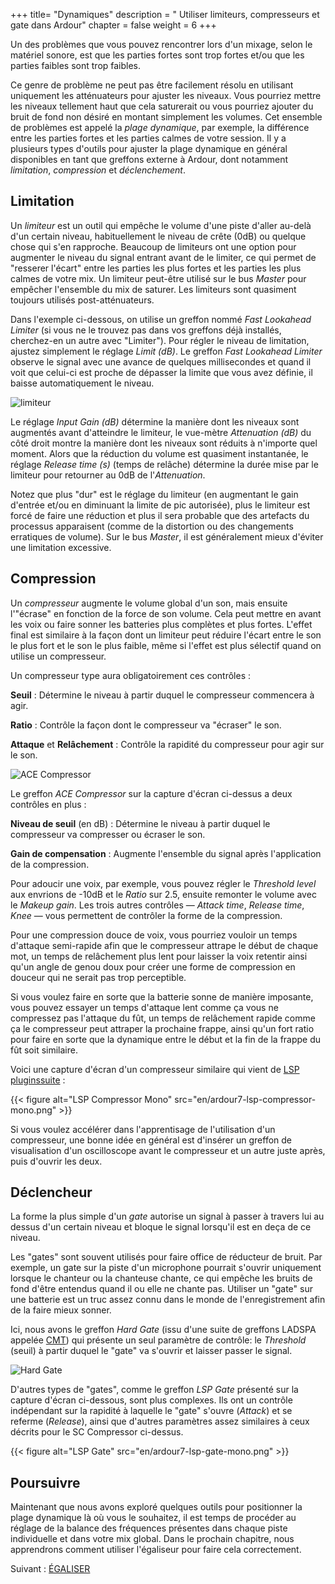 +++
title= "Dynamiques"
description = " Utiliser limiteurs, compresseurs et gate dans Ardour"
chapter = false
weight = 6
+++

Un des problèmes que vous pouvez rencontrer lors d'un mixage, selon le matériel sonore, est que les parties fortes sont trop fortes et/ou que les parties faibles sont trop faibles.     

Ce genre de problème ne peut pas être facilement résolu en utilisant uniquement les atténuateurs pour ajuster les niveaux.
Vous pourriez mettre les niveaux tellement haut que cela saturerait ou vous pourriez ajouter du bruit de fond non désiré en montant simplement les volumes.
Cet ensemble de problèmes est appelé la _plage dynamique_, par exemple, la différence entre les parties fortes et les parties calmes de votre session.
Il y a plusieurs types d'outils pour ajuster la plage dynamique en général disponibles en tant que greffons externe à Ardour, dont notamment _limitation_, _compression_ et _déclenchement_.   

## Limitation

Un _limiteur_ est un outil qui empêche le volume d'une piste d'aller au-delà d'un certain niveau, habituellement le niveau de crête (0dB) ou quelque chose qui s'en rapproche. Beaucoup de limiteurs ont une option pour augmenter le niveau du signal entrant avant de le limiter, ce qui permet de "resserer l'écart" entre les parties les plus fortes et les parties les plus calmes de votre mix. 
Un limiteur peut-être utilisé sur le bus _Master_ pour empêcher l'ensemble du mix de saturer. Les limiteurs sont quasiment toujours utilisés post-atténuateurs.

Dans l'exemple ci-dessous, on utilise un greffon nommé _Fast Lookahead Limiter_ (si vous ne le trouvez pas dans vos greffons déjà installés, cherchez-en un autre avec "Limiter"). Pour régler le niveau de limitation, ajustez simplement le réglage _Limit (dB)_.
Le greffon _Fast Lookahead Limiter_ observe le signal avec une avance de quelques millisecondes et quand il voit que celui-ci est proche de dépasser la limite que vous avez définie, il baisse automatiquement le niveau.

![limiteur](en/ardour7-fast-lookahead-lmiter.png?width=500)

Le réglage _Input Gain (dB)_ détermine la manière dont les niveaux sont augmentés avant d'atteindre le limiteur, le vue-mètre _Attenuation (dB)_ du côté droit montre la manière dont les niveaux sont réduits à n'importe quel moment.
Alors que la réduction du volume est quasiment instantanée, le réglage _Release time (s)_ (temps de relâche) détermine la durée mise par le limiteur pour retourner au 0dB de l'_Attenuation_.

Notez que plus "dur" est le réglage du limiteur (en augmentant le gain d'entrée et/ou en diminuant la limite de pic autorisée), plus le limiteur est forcé de faire une réduction et plus il sera probable que des artefacts du processus apparaisent (comme de la distortion ou des changements erratiques de volume).
Sur le bus _Master_, il est généralement mieux d'éviter une limitation excessive.  

## Compression

Un _compresseur_ augmente le volume global d'un son, mais ensuite l'"écrase" en fonction de la force de son volume. Cela peut mettre en avant les voix ou faire sonner les batteries plus complètes et plus fortes. L'effet final est similaire à la façon dont un limiteur peut réduire l'écart entre le son le plus fort et le son le plus faible, même si l'effet est plus sélectif quand on utilise un compresseur.

Un compresseur type aura obligatoirement ces contrôles :

**Seuil**
: Détermine le niveau à partir duquel le compresseur commencera à agir.


**Ratio**
: Contrôle la façon dont le compresseur va "écraser" le son.

**Attaque** et **Relâchement**
: Contrôle la rapidité du compresseur pour agir sur le son.

![ACE Compressor](en/ardour7-ace-compressor.png?width=450)

Le greffon _ACE Compressor_ sur la capture d'écran ci-dessus a deux contrôles en plus :

**Niveau de seuil** (en dB)
: Détermine le niveau à partir duquel le compresseur va compresser ou écraser le son.

**Gain de compensation**
: Augmente l'ensemble du signal après l'application de la compression.

Pour adoucir une voix, par exemple, vous pouvez régler le _Threshold level_ aux envrions de -10dB et le _Ratio_ sur 2.5, ensuite remonter le volume avec le _Makeup gain_. Les trois autres contrôles — _Attack time_, _Release time_, _Knee_ — vous permettent de contrôler la forme de la compression.

Pour une compression douce de voix, vous pourriez vouloir un temps d'attaque semi-rapide afin que le compresseur attrape le début de chaque mot, un temps de relâchement plus lent pour laisser la voix retentir ainsi qu'un angle de genou doux pour créer une forme de compression en douceur qui ne serait pas trop perceptible. 

Si vous voulez faire en sorte que la batterie sonne de manière imposante, vous pouvez essayer un temps d'attaque lent comme ça vous ne compressez pas l'attaque du fût, un temps de relâchement rapide comme ça le compresseur peut attraper la prochaine frappe, ainsi qu'un fort ratio pour faire en sorte que la dynamique entre le début et la fin de la frappe du fût soit similaire. 

Voici une capture d'écran d'un compresseur similaire qui vient de [LSP pluginssuite](https://lsp-plug.in/) : 

{{< figure alt="LSP Compressor Mono" src="en/ardour7-lsp-compressor-mono.png" >}}

Si vous voulez accélérer dans l'apprentisage de l'utilisation d'un compresseur, une bonne idée en général est d'insérer un greffon de visualisation d'un oscilloscope avant le compresseur et un autre juste après, puis d'ouvrir les deux.
 
## Déclencheur

La forme la plus simple d'un _gate_ autorise un signal à passer à travers lui au dessus d'un certain niveau et bloque le signal lorsqu'il est en deça de ce niveau.  

Les "gates" sont souvent utilisés pour faire office de réducteur de bruit. Par exemple, un gate sur la piste d'un microphone pourrait s'ouvrir uniquement lorsque le chanteur ou la chanteuse chante, ce qui empêche les bruits de fond d'être entendus quand il ou elle ne chante pas. Utiliser un "gate" sur une batterie est un truc assez connu dans le monde de l'enregistrement afin de la faire mieux sonner.

Ici, nous avons le greffon _Hard Gate_ (issu d'une suite de greffons LADSPA appelée [CMT](https://www.ladspa.org/cmt/overview.html)) qui présente un seul paramètre de contrôle: le _Threshold_ (seuil) à partir duquel le "gate" va s'ouvrir et laisser passer le signal.

![Hard Gate](en/ardour7-hard-gate.png?width=400)

D'autres types de "gates", comme le greffon _LSP Gate_ présenté sur la capture d'écran ci-dessous, sont plus complexes. Ils ont un contrôle indépendant sur la rapidité à laquelle le "gate" s'ouvre (_Attack_) et se referme (_Release_), ainsi que d'autres paramètres assez similaires à ceux décrits pour le SC Compressor ci-dessus.

{{< figure alt="LSP Gate" src="en/ardour7-lsp-gate-mono.png" >}}

## Poursuivre

Maintenant que nous avons exploré quelques outils pour positionner la plage dynamique là où vous le souhaitez, il est temps de procéder au réglage de la balance des fréquences présentes dans chaque piste individuelle et dans votre mix global.
Dans le prochain chapitre, nous apprendrons comment utiliser l'égaliseur pour faire cela correctement.

Suivant : [ÉGALISER](../equalizing)